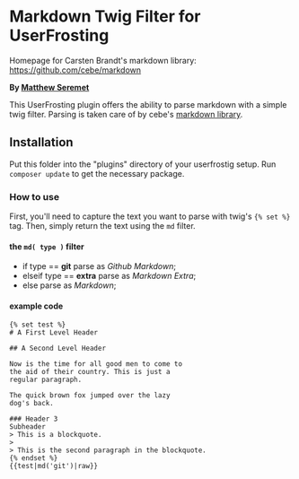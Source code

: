 # Markdown Twig Filter for UserFrosting

Homepage for Carsten Brandt's markdown library: https://github.com/cebe/markdown

**By [Matthew Seremet](https://github.com/frostbitten)**

This UserFrosting plugin offers the ability to parse markdown with a simple twig filter. Parsing is taken care of by cebe's [markdown library](https://github.com/cebe/markdown).

## Installation

Put this folder into the "plugins" directory of your userfrostig setup. Run `composer update` to get the necessary package. 

### How to use

First, you'll need to capture the text you want to parse with twig's `{% set %}` tag. Then, simply return the text using the `md` filter.

#### the `md( type )` filter

* if type == **git** 
	parse as *Github Markdown*;
* elseif type == **extra**
	parse as *Markdown Extra*;
* else
	parse as *Markdown*;

#### example code
```
{% set test %}
# A First Level Header

## A Second Level Header

Now is the time for all good men to come to
the aid of their country. This is just a
regular paragraph.

The quick brown fox jumped over the lazy
dog's back.

### Header 3
Subheader
> This is a blockquote.
>
> This is the second paragraph in the blockquote.
{% endset %}
{{test|md('git')|raw}}

```
